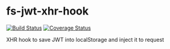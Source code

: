 # fs-jwt-xhr-hook
[![Build Status](https://travis-ci.org/AlbertFazullin/fs-jwt-xhr-hook.svg?branch=master)](https://travis-ci.org/AlbertFazullin/fs-jwt-xhr-hook)
[![Coverage Status](https://coveralls.io/repos/github/AlbertFazullin/fs-jwt-xhr-hook/badge.svg?branch=master)](https://coveralls.io/github/AlbertFazullin/fs-jwt-xhr-hook?branch=master)

XHR hook to save JWT into localStorage and inject it to request
